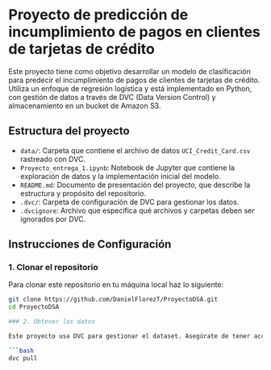 # Proyecto de predicción de incumplimiento de pagos en clientes de tarjetas de crédito

Este proyecto tiene como objetivo desarrollar un modelo de clasificación para predecir el incumplimiento de pagos de clientes de tarjetas de crédito. Utiliza un enfoque de regresión logística y está implementado en Python, con gestión de datos a través de DVC (Data Version Control) y almacenamiento en un bucket de Amazon S3.

## Estructura del proyecto

- `data/`: Carpeta que contiene el archivo de datos `UCI_Credit_Card.csv` rastreado con DVC.
- `Proyecto_entrega_1.ipynb`: Notebook de Jupyter que contiene la exploración de datos y la implementación inicial del modelo.
- `README.md`: Documento de presentación del proyecto, que describe la estructura y propósito del repositorio.
- `.dvc/`: Carpeta de configuración de DVC para gestionar los datos.
- `.dvcignore`: Archivo que especifica qué archivos y carpetas deben ser ignorados por DVC.


## Instrucciones de Configuración

### 1. Clonar el repositorio

Para clonar este repositorio en tu máquina local haz lo siguiente:

```bash
git clone https://github.com/DanielFlorezT/ProyectoDSA.git
cd ProyectoDSA

### 2. Obtener los datos

Este proyecto usa DVC para gestionar el dataset. Asegúrate de tener acceso al almacenamiento remoto en S3 y ejecuta el siguiente comando para obtener los datos necesarios:

```bash
dvc pull

